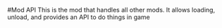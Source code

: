 #Mod API
This is the mod that handles all other mods. It allows loading, unload, and
provides an API to do things in game